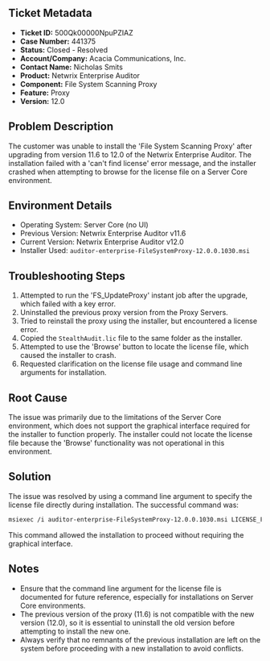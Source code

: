 ## Ticket Metadata
- **Ticket ID:** 500Qk00000NpuPZIAZ
- **Case Number:** 441375
- **Status:** Closed - Resolved
- **Account/Company:** Acacia Communications, Inc.
- **Contact Name:** Nicholas Smits
- **Product:** Netwrix Enterprise Auditor
- **Component:** File System Scanning Proxy
- **Feature:** Proxy
- **Version:** 12.0

## Problem Description
The customer was unable to install the 'File System Scanning Proxy' after upgrading from version 11.6 to 12.0 of the Netwrix Enterprise Auditor. The installation failed with a 'can't find license' error message, and the installer crashed when attempting to browse for the license file on a Server Core environment.

## Environment Details
- Operating System: Server Core (no UI)
- Previous Version: Netwrix Enterprise Auditor v11.6
- Current Version: Netwrix Enterprise Auditor v12.0
- Installer Used: `auditor-enterprise-FileSystemProxy-12.0.0.1030.msi`

## Troubleshooting Steps
1. Attempted to run the 'FS_UpdateProxy' instant job after the upgrade, which failed with a key error.
2. Uninstalled the previous proxy version from the Proxy Servers.
3. Tried to reinstall the proxy using the installer, but encountered a license error.
4. Copied the `StealthAudit.lic` file to the same folder as the installer.
5. Attempted to use the 'Browse' button to locate the license file, which caused the installer to crash.
6. Requested clarification on the license file usage and command line arguments for installation.

## Root Cause
The issue was primarily due to the limitations of the Server Core environment, which does not support the graphical interface required for the installer to function properly. The installer could not locate the license file because the 'Browse' functionality was not operational in this environment.

## Solution
The issue was resolved by using a command line argument to specify the license file directly during installation. The successful command was:
```bash
msiexec /i auditor-enterprise-FileSystemProxy-12.0.0.1030.msi LICENSE_FILE=C:\Users\username\StealthAUDIT.LIC
```
This command allowed the installation to proceed without requiring the graphical interface.

## Notes
- Ensure that the command line argument for the license file is documented for future reference, especially for installations on Server Core environments.
- The previous version of the proxy (11.6) is not compatible with the new version (12.0), so it is essential to uninstall the old version before attempting to install the new one.
- Always verify that no remnants of the previous installation are left on the system before proceeding with a new installation to avoid conflicts.